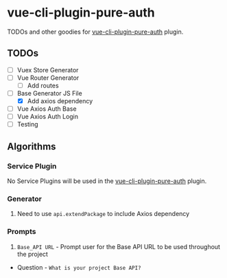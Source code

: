 vue-cli-plugin-pure-auth
======

TODOs and other goodies for [vue-cli-plugin-pure-auth](https://github.com/PureConstructs/vue-cli-plugin-pure-auth) plugin.

TODOs
------
- [ ] Vuex Store Generator
- [ ] Vue Router Generator
  - [ ] Add routes
- [ ] Base Generator JS File
  - [x] Add axios dependency
- [ ] Vue Axios Auth Base
- [ ] Vue Axios Auth Login
- [ ] Testing

Algorithms
------

### Service Plugin
No Service Plugins will be used in the [vue-cli-plugin-pure-auth](https://github.com/PureConstructs/vue-cli-plugin-pure-auth) plugin.

### Generator

1. Need to use `api.extendPackage` to include Axios dependency

### Prompts

1. `Base_API URL` - Prompt user for the Base API URL to be used throughout the project
  * Question - `What is your project Base API?`
